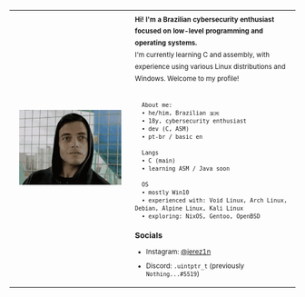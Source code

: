<table>
  <tr>
    <td width="200" align="center" valign="middle">
      <img src="https://raw.githubusercontent.com/segf4/segf4/main/00001001.gif" alt="Elliot Alderson" width="180"/>
    </td>
    <td>
      <sub>
      <b>Hi! I'm a Brazilian cybersecurity enthusiast focused on low-level programming and operating systems.</b><br>
      I'm currently learning C and assembly, with experience using various Linux distributions and Windows. Welcome to my profile!<br><br>

      About me:
      • he/him, Brazilian 🇧🇷
      • 18y, cybersecurity enthusiast
      • dev (C, ASM)
      • pt-br / basic en

      Langs
      • C (main)
      • learning ASM / Java soon

      OS
      • mostly Win10
      • experienced with: Void Linux, Arch Linux, Debian, Alpine Linux, Kali Linux
      • exploring: NixOS, Gentoo, OpenBSD
      
### Socials

- Instagram: [@jerez1n](https://instagram.com/jerez1n)  
- Discord: `.uintptr_t` (previously `Nothing...#5519`)
    
  </tr>
</table>
